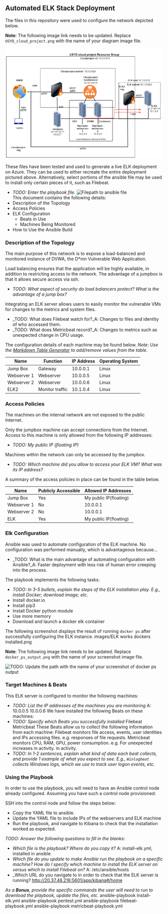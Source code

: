 ## Automated ELK Stack Deployment

The files in this repository were used to configure the network depicted below.

**Note**: The following image link needs to be updated. Replace `USYD_cloud_project.png` with the name of your diagram image file.  

![TODO: Update the path with the name of your diagram](images/USYD_cloud_project.png)

These files have been tested and used to generate a live ELK deployment on Azure. They can be used to either recreate the entire deployment pictured above. Alternatively, select portions of the ansible file may be used to install only certain pieces of it, such as Filebeat.

  - _TODO: Enter the playbook file._
![Filepath to ansible file](YAMLfiles/pentest.yml)    
This document contains the following details:
- Description of the Topology
- Access Policies
- ELK Configuration
  - Beats in Use
  - Machines Being Monitored
- How to Use the Ansible Build


### Description of the Topology

The main purpose of this network is to expose a load-balanced and monitored instance of DVWA, the D*mn Vulnerable Web Application.

Load balancing ensures that the application will be highly available, in addition to restricting access to the network. The advantage of a jumpbox is that it allows secure access via ssh.
- _TODO: What aspect of security do load balancers protect? What is the advantage of a jump box?_

Integrating an ELK server allows users to easily monitor the vulnerable VMs for changes to the metrics and system files.
- _TODO: What does Filebeat watch for?_A: Changes to files and identity of who accessed them.
- _TODO: What does Metricbeat record?_A: Changes to metrics such as unexpected change in CPU usage. 

The configuration details of each machine may be found below.
_Note: Use the [Markdown Table Generator](http://www.tablesgenerator.com/markdown_tables) to add/remove values from the table_.

| Name     | Function | IP Address | Operating System |
|----------|----------|------------|------------------|
| Jump Box | Gateway  | 10.0.0.1   | Linux            |
| Webserver 1 | Webserver| 10.0.0.5   | Linux          
| Webserver 2| Webserver| 10.0.0.6   | Linux     
| ELK2     | Monitor traffic | 10.1.0.4   | Linux            |        
### Access Policies

The machines on the internal network are not exposed to the public Internet. 

Only the jumpbox machine can accept connections from the Internet. Access to this machine is only allowed from the following IP addresses:
- _TODO: My public IP (floating IP)_

Machines within the network can only be accessed by the jumpbox.
- _TODO: Which machine did you allow to access your ELK VM? What was its IP address?_

A summary of the access policies in place can be found in the table below.

| Name     | Publicly Accessible | Allowed IP Addresses |
|----------|---------------------|----------------------|
| Jump Box | Yes      | My public IP(floating)    |
| Webserver 1| No     | 10.0.0.1                | |    
| Webserver 2| No |10.0.0.1
| ELK | Yes| My public IP(floating)                   |                      |

### Elk Configuration

Ansible was used to automate configuration of the ELK machine. No configuration was performed manually, which is advantageous because...
- _TODO: What is the main advantage of automating configuration with Ansible?_A: Faster deployment with less risk of human error creeping into the process.

The playbook implements the following tasks:
- _TODO: In 3-5 bullets, explain the steps of the ELK installation play. E.g., install Docker; download image; etc._
- Install docker.io
- Install pip3
- Install Docker python module
- Use more memory
- Download and launch a docker elk container

The following screenshot displays the result of running `docker ps` after successfully configuring the ELK instance.
images/ELK works dockers installed.png

**Note**: The following image link needs to be updated. Replace `docker_ps_output.png` with the name of your screenshot image file.  


![TODO: Update the path with the name of your screenshot of docker ps output](Images/docker_ps_output.png)

### Target Machines & Beats
This ELK server is configured to monitor the following machines:
- _TODO: List the IP addresses of the machines you are monitoring_
A: 10.0.0.5
   10.0.0.6
We have installed the following Beats on these machines:
- _TODO: Specify which Beats you successfully installed_
Filebeat
Metricbeat
These Beats allow us to collect the following information from each machine:
Filebeat monitors file access, events, user identities and IPs accessing files. e.g. responses of file requests.
Metricbeat monitors CPU, RAM, GPU, power consumption. e.g. For unexpected increases in activity. 
in activity.
- _TODO: In 1-2 sentences, explain what kind of data each beat collects, and provide 1 example of what you expect to see. E.g., `Winlogbeat` collects Windows logs, which we use to track user logon events, etc._

### Using the Playbook
In order to use the playbook, you will need to have an Ansible control node already configured. Assuming you have such a control node provisioned: 

SSH into the control node and follow the steps below:
- Copy the YAML file to ansible.
- Update the YAML file to include IPs of the webservers and ELK machine
- Run the playbook, and navigate to Kibana to check that the installation worked as expected.

_TODO: Answer the following questions to fill in the blanks:_
- _Which file is the playbook? Where do you copy it?_
A: install-elk.yml, installed in ansible
- _Which file do you update to make Ansible run the playbook on a specific machine? How do I specify which machine to install the ELK server on versus which to install Filebeat on?_
A: /etc/ansible/hosts
- _Which URL do you navigate to in order to check that the ELK server is running? http://20.37.48.216:5601/app/kibana#/home

_As a **Bonus**, provide the specific commands the user will need to run to download the playbook, update the files, etc._
ansible-playbook install-elk.yml
ansible-playbook pentest.yml
ansible-playbook filebeat-playbook.yml
ansible-playbook metricbeat-playbook.yml
